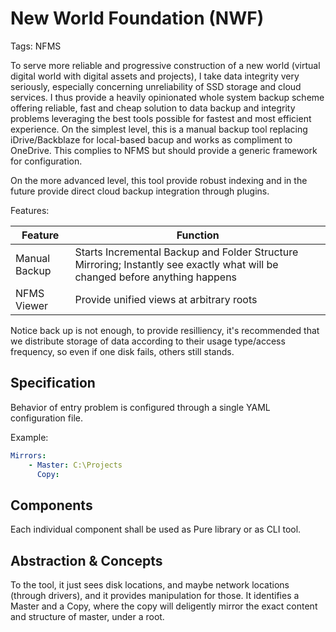 # New World Foundation (NWF)

Tags: NFMS

To serve more reliable and progressive construction of a new world (virtual digital world with digital assets and projects), I take data integrity very seriously, especially concerning unreliability of SSD storage and cloud services. I thus provide a heavily opinionated whole system backup scheme offering reliable, fast and cheap solution to data backup and integrity problems leveraging the best tools possible for fastest and most efficient experience. On the simplest level, this is a manual backup tool replacing iDrive/Backblaze for local-based bacup and works as compliment to OneDrive. This complies to NFMS but should provide a generic framework for configuration.

On the more advanced level, this tool provide robust indexing and in the future provide direct cloud backup integration through plugins.

Features:

|Feature|Function|
|-|-|
|Manual Backup|Starts Incremental Backup and Folder Structure Mirroring; Instantly see exactly what will be changed before anything happens|
|NFMS Viewer|Provide unified views at arbitrary roots|

Notice back up is not enough, to provide resilliency, it's recommended that we distribute storage of data according to their usage type/access frequency, so even if one disk fails, others still stands.

## Specification

Behavior of entry problem is configured through a single YAML configuration file.

Example:

```yaml
Mirrors:
	- Master: C:\Projects
	  Copy: 
```

## Components

Each individual component shall be used as Pure library or as CLI tool.

## Abstraction & Concepts

To the tool, it just sees disk locations, and maybe network locations (through drivers), and it provides manipulation for those. It identifies a Master and a Copy, where the copy will deligently mirror the exact content and structure of master, under a root.
